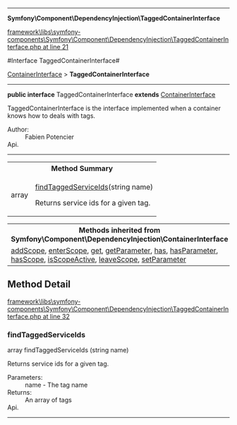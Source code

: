 

- - -

**Symfony\Component\DependencyInjection\TaggedContainerInterface**


<a href="https://github.com/JeyDotC/Hirudo/blob/master/framework/libs/symfony-components/Symfony/Component/DependencyInjection/TaggedContainerInterface.php#L21" target='_blank'>framework\libs\symfony-components\Symfony\Component\DependencyInjection\TaggedContainerInterface.php at line 21</a>

#Interface TaggedContainerInterface#

<a href="https://github.com/JeyDotC/Hirudo-docs/blob/master/Symfony/Component/DependencyInjection/ContainerInterface.md">ContainerInterface</a>
 &gt; **TaggedContainerInterface**




- - -

<p><strong>public  interface</strong> <span>TaggedContainerInterface</span>
<strong>extends</strong> <a href="https://github.com/JeyDotC/Hirudo-docs/blob/master/Symfony/Component/DependencyInjection/ContainerInterface.md">ContainerInterface</a>

</p>

<div class="comment" id="overview_description"><p>TaggedContainerInterface is the interface implemented when a container knows how to deals with tags.</p></div>

<dl>
<dt>Author:</dt>
<dd>Fabien Potencier <fabien@symfony.com></dd>
<dt>Api.</dt>
</dl>


<hr />

<table id="summary_method">
<tr><th colspan="2">Method Summary</th></tr>
<tr>
<td><span class='k'></span> <span class='nx'>array</span></td>
<td class="description"><p class="name"><a href="#findtaggedserviceids">findTaggedServiceIds</a>(string name)</p><p class="description">Returns service ids for a given tag.</p></td>
</tr>
</table>

<table class="inherit">
<tr><th colspan="2">Methods inherited from Symfony\Component\DependencyInjection\ContainerInterface</th></tr>
<tr><td><a href="https://github.com/JeyDotC/Hirudo-docs/blob/master/Symfony/Component/DependencyInjection/ContainerInterface.md#addscope">addScope</a>, <a href="https://github.com/JeyDotC/Hirudo-docs/blob/master/Symfony/Component/DependencyInjection/ContainerInterface.md#enterscope">enterScope</a>, <a href="https://github.com/JeyDotC/Hirudo-docs/blob/master/Symfony/Component/DependencyInjection/ContainerInterface.md#get">get</a>, <a href="https://github.com/JeyDotC/Hirudo-docs/blob/master/Symfony/Component/DependencyInjection/ContainerInterface.md#getparameter">getParameter</a>, <a href="https://github.com/JeyDotC/Hirudo-docs/blob/master/Symfony/Component/DependencyInjection/ContainerInterface.md#has">has</a>, <a href="https://github.com/JeyDotC/Hirudo-docs/blob/master/Symfony/Component/DependencyInjection/ContainerInterface.md#hasparameter">hasParameter</a>, <a href="https://github.com/JeyDotC/Hirudo-docs/blob/master/Symfony/Component/DependencyInjection/ContainerInterface.md#hasscope">hasScope</a>, <a href="https://github.com/JeyDotC/Hirudo-docs/blob/master/Symfony/Component/DependencyInjection/ContainerInterface.md#isscopeactive">isScopeActive</a>, <a href="https://github.com/JeyDotC/Hirudo-docs/blob/master/Symfony/Component/DependencyInjection/ContainerInterface.md#leavescope">leaveScope</a>, <a href="https://github.com/JeyDotC/Hirudo-docs/blob/master/Symfony/Component/DependencyInjection/ContainerInterface.md#setparameter">setParameter</a></td></tr></table>

<h2 id="detail_method">Method Detail</h2>

<a href="https://github.com/JeyDotC/Hirudo/blob/master/framework/libs/symfony-components/Symfony/Component/DependencyInjection/TaggedContainerInterface.php#L32" target='_blank'>framework\libs\symfony-components\Symfony\Component\DependencyInjection\TaggedContainerInterface.php at line 32</a>

<h3 id="findTaggedServiceIds()">findTaggedServiceIds</h3>
<span class='k'></span> <span class='nx'>array</span> <span class='nf'>findTaggedServiceIds</span> (string name)

<div class="details">
<p>Returns service ids for a given tag.</p><dl>
<dt>Parameters:</dt>
<dd>name - The tag name</dd>
<dt>Returns:</dt>
<dd>An array of tags</dd>
<dt>Api.</dt>
</dl>

</div>

- - -

